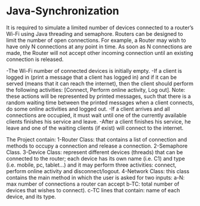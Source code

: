 # Java-Synchronization
It is required to simulate a limited number of devices connected to a router’s Wi-Fi using Java 
threading and semaphore. Routers can be designed to limit the number of open connections. For 
example, a Router may wish to have only N connections at any point in time. As soon as N 
connections are made, the Router will not accept other incoming connection until an existing 
connection is released.

-The Wi-Fi number of connected devices is initially empty.
-If a client is logged in (print a message that a client has logged in) and if it can be served
(means that it can reach the internet), then the client should perform the following activities: [Connect, Perform online activity, Log out].
Note: these actions will be represented by printed messages, such that there is a random 
waiting time between the printed messages when a client connects, do some online 
activities and logged out.
-If a client arrives and all connections are occupied, it must wait until one of the currently 
available clients finishes his service and leave.
-After a client finishes his service, he leave and one of the waiting clients (if exist) will 
connect to the internet.

The Project contain:
1-Router Class: that contains a list of connection and methods to occupy a connection and 
release a connection.
2-Semaphore Class.
3-Device Class: represent different devices (threads) that can be connected to the router; 
each device has its own name (i.e. C1) and type (i.e. mobile, pc, tablet...) and it may 
perform three activities: connect, perform online activity and disconnect/logout.
4-Network Class: this class contains the main method in which the user is asked for two 
inputs: 
a-N: max number of connections a router can accept
b-TC: total number of devices that wishes to connect).
c-TC lines that contain: name of each device, and its type.
